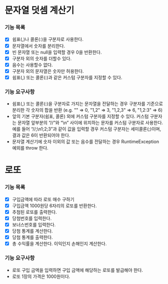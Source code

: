 # 문자열 덧셈 계산기

### 기능 목록
- [x] 쉼표(,)나 콜론(:)을 구분자로 사용한다.
- [x] 문자열에서 숫자를 분리한다.
- [x] 빈 문자열 또는 null을 입력할 경우 0을 반환한다.
- [x] 구분자 외의 숫자를 더할수 있다.
- [x] 음수는 사용할수 없다.
- [x] 구분자 외의 문자열은 숫자만 허용한다.
- [x] 쉼표(,) 또는 콜론(:)과 같은 커스텀 구분자를 지정할 수 있다.

### 기능 요구사항
- 쉼표(,) 또는 콜론(:)을 구분자로 가지는 문자열을 전달하는 경우 구분자를 기준으로 분리한 각 숫자의 합을 반환 (e.g. "" => 0, "1,2" => 3, "1,2,3" => 6, "1,2:3" => 6)
- 앞의 기본 구분자(쉼표, 콜론) 외에 커스텀 구분자를 지정할 수 있다. 커스텀 구분자는 문자열 앞부분의 “//”와 “\n” 사이에 위치하는 문자를 커스텀 구분자로 사용한다. 예를 들어 “//;\n1;2;3”과 같이 값을 입력할 경우 커스텀 구분자는 세미콜론(;)이며, 결과 값은 6이 반환되어야 한다.
- 문자열 계산기에 숫자 이외의 값 또는 음수를 전달하는 경우 RuntimeException 예외를 throw 한다.

# 로또

### 기능 목록
- [x] 구입금액에 따라 로또 매수 구하기
- [x] 구입금액 1000원당 6자리의 로또를 반환한다.
- [x] 추첨된 로또를 출력한다.
- [x] 당첨번호를 입력한다.
- [x] 보너스번호를 입력한다.
- [x] 당첨 통계를 계산한다.
- [x] 당첨 통계를 출력한다.
- [x] 총 수익률을 계산한다. 이익인지 손해인지 계산한다.

### 기능 요구사항
- 로또 구입 금액을 입력하면 구입 금액에 해당하는 로또를 발급해야 한다.
- 로또 1장의 가격은 1000원이다.
